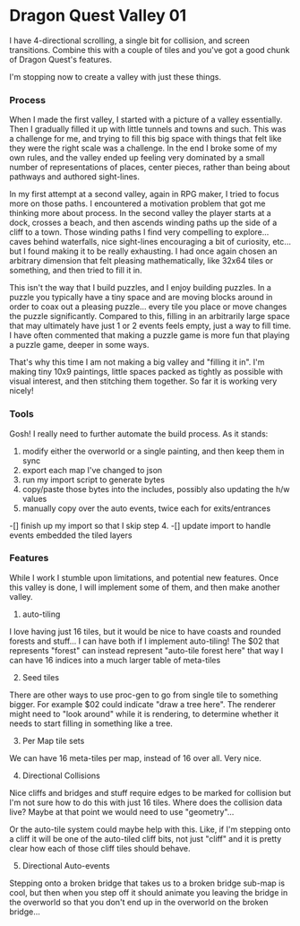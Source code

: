 # Dragon Quest Valley 01

I have 4-directional scrolling, a single bit for collision, and
screen transitions. Combine this with a couple of tiles and you've
got a good chunk of Dragon Quest's features.

I'm stopping now to create a valley with just these things.

### Process

When I made the first valley, I started with a picture of a valley essentially.
Then I gradually filled it up with little tunnels and towns and such. This was
a challenge for me, and trying to fill this big space with things that felt
like they were the right scale was a challenge. In the end I broke some of my
own rules, and the valley ended up feeling very dominated by a small number of
representations of places, center pieces, rather than being about pathways
and authored sight-lines.

In my first attempt at a second valley, again in RPG maker, I tried to focus
more on those paths. I encountered a motivation problem that got me thinking
more about process. In the second valley the player starts at a dock, crosses
a beach, and then ascends winding paths up the side of a cliff to a town. Those
winding paths I find very compelling to explore... caves behind waterfalls, nice
sight-lines encouraging a bit of curiosity, etc... but I found making it to be
really exhausting. I had once again chosen an arbitrary dimension that felt pleasing
mathematically, like 32x64 tiles or something, and then tried to fill it in.

This isn't the way that I build puzzles, and I enjoy building puzzles. In a puzzle
you typically have a tiny space and are moving blocks around in order to coax out
a pleasing puzzle... every tile you place or move changes the puzzle significantly.
Compared to this, filling in an arbitrarily large space that may ultimately have just
1 or 2 events feels empty, just a way to fill time. I have often commented that making
a puzzle game is more fun that playing a puzzle game, deeper in some ways.

That's why this time I am not making a big valley and "filling it in". I'm making
tiny 10x9 paintings, little spaces packed as tightly as possible with visual
interest, and then stitching them together. So far it is working very nicely!

### Tools

Gosh! I really need to further automate the build process. As it stands:

1. modify either the overworld or a single painting, and then keep them in sync
2. export each map I've changed to json
3. run my import script to generate bytes
4. copy/paste those bytes into the includes, possibly also updating the h/w values
5. manually copy over the auto events, twice each for exits/entrances

-[] finish up my import so that I skip step 4.
-[] update import to handle events embedded the tiled layers

### Features

While I work I stumble upon limitations, and potential new features. Once
this valley is done, I will implement some of them, and then make another valley.

1. auto-tiling

I love having just 16 tiles, but it would be nice to have coasts and
rounded forests and stuff... I can have both if I implement auto-tiling!
The $02 that represents "forest" can instead represent "auto-tile forest here"
that way I can have 16 indices into a much larger table of meta-tiles

2. Seed tiles

There are other ways to use proc-gen to go from single tile to something
bigger. For example $02 could indicate "draw a tree here". The renderer
might need to "look around" while it is rendering, to determine whether
it needs to start filling in something like a tree.

3. Per Map tile sets

We can have 16 meta-tiles per map, instead of 16 over all. Very nice.

4. Directional Collisions

Nice cliffs and bridges and stuff require edges to be marked for collision
but I'm not sure how to do this with just 16 tiles. Where does the collision
data live? Maybe at that point we would need to use "geometry"...

Or the auto-tile system could maybe help with this. Like, if I'm stepping
onto a cliff it will be one of the auto-tiled cliff bits, not just "cliff"
and it is pretty clear how each of those cliff tiles should behave.
    
5. Directional Auto-events

Stepping onto a broken bridge that takes us to a broken bridge sub-map
is cool, but then when you step off it should animate you leaving
the bridge in the overworld so that you don't end up in the overworld
on the broken bridge...
